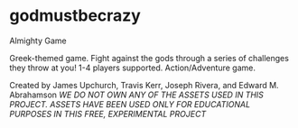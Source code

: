 # godmustbecrazy
Almighty Game

Greek-themed game.  Fight against the gods through a series of challenges they throw at you!  1-4 players supported.  Action/Adventure game.



Created by James Upchurch, Travis Kerr, Joseph Rivera, and Edward M. Abrahamson
*WE DO NOT OWN ANY OF THE ASSETS USED IN THIS PROJECT.
ASSETS HAVE BEEN USED ONLY FOR EDUCATIONAL PURPOSES IN THIS FREE, EXPERIMENTAL PROJECT*

